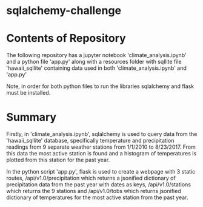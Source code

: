 # sqlalchemy-challenge

# Contents of Repository
The following repository has a jupyter notebook 'climate_analysis.ipynb' and a python file 'app.py' along with a resources folder with sqllite file 'hawaii_sqllite' containing data used in both 'climate_analysis.ipynb' and 'app.py'

Note, in order for both python files to run the libraries sqlalchemy and flask must be installed. 

# Summary

Firstly, in 'climate_analysis.ipynb', sqlalchemy is used to query data from the 'hawaii_sqllite' database, specifically temperature and precipitation readings from 9 separate weather stations from 1/1/2010 to 8/23/2017. From this data the most active station is found and a histogram of temperatures is plotted from this station for the past year. 

In the python script 'app.py', flask is used to create a webpage with 3 static routes, /api/v1.0/precipitation which returns a jsonified dictionary of precipitation data from the past year with dates as keys, /api/v1.0/stations which returns the 9 stations and /api/v1.0/tobs which returns jsonified dictionary of temperatures for the most active station from the past year. 

